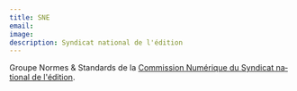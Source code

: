 ```yaml
---
title: SNE
email: 
image: 
description: Syndicat national de l'édition
---
```


<span lang="fr">Groupe Normes & Standards de la [Commission Numérique du Syndicat national de l'édition](https://www.sne.fr/numerique-2/). </span>
